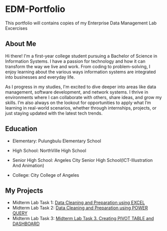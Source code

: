 # EDM-Portfolio
This portfolio will contains copies of my Enterprise Data Management Lab Excercises
## About Me
Hi there! I'm a first-year college student pursuing a Bachelor of Science in Information Systems. I have a passion for technology and how it can transform the way we live and work. From coding to problem-solving, I enjoy learning about the various ways information systems are integrated into businesses and everyday life.

As I progress in my studies, I'm excited to dive deeper into areas like data management, software development, and network systems. I thrive in environments where I can collaborate with others, share ideas, and grow my skills. I’m also always on the lookout for opportunities to apply what I’m learning in real-world scenarios, whether through internships, projects, or just staying updated with the latest tech trends.

## Education
* Elementary: Pulungbulu Elementary School

* High School: NorthVille High School

* Senior High School: Angeles City Senior High School(ICT-Illustration And Animation)

* College: City College of Angeles
## My Projects
* Midterm Lab Task 1: [Data Cleaning and Preparation using EXCEL](Midterm%20Lab%20Task%201)
* Midterm Lab Task 2: [Data Cleaning and Preparation using POWER QUERY](Midterm%20Task%202)
* Midterm Lab Task 3: [Midterm Lab Task 3. Creating PIVOT TABLE and DASHBOARD](Midterm%20Task%203)
